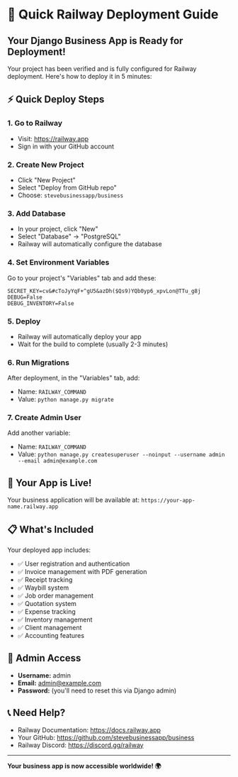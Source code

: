 # 🚀 Quick Railway Deployment Guide

## Your Django Business App is Ready for Deployment!

Your project has been verified and is fully configured for Railway deployment. Here's how to deploy it in 5 minutes:

## ⚡ Quick Deploy Steps

### 1. Go to Railway
- Visit: https://railway.app
- Sign in with your GitHub account

### 2. Create New Project
- Click "New Project"
- Select "Deploy from GitHub repo"
- Choose: `stevebusinessapp/business`

### 3. Add Database
- In your project, click "New"
- Select "Database" → "PostgreSQL"
- Railway will automatically configure the database

### 4. Set Environment Variables
Go to your project's "Variables" tab and add these:

```
SECRET_KEY=cv&#cToJyYqF+^gU5&azDh($Qs9)YQb0yp6_xpvLon@TTu_g8j
DEBUG=False
DEBUG_INVENTORY=False
```

### 5. Deploy
- Railway will automatically deploy your app
- Wait for the build to complete (usually 2-3 minutes)

### 6. Run Migrations
After deployment, in the "Variables" tab, add:
- Name: `RAILWAY_COMMAND`
- Value: `python manage.py migrate`

### 7. Create Admin User
Add another variable:
- Name: `RAILWAY_COMMAND`
- Value: `python manage.py createsuperuser --noinput --username admin --email admin@example.com`

## 🎉 Your App is Live!

Your business application will be available at:
`https://your-app-name.railway.app`

## 📋 What's Included

Your deployed app includes:
- ✅ User registration and authentication
- ✅ Invoice management with PDF generation
- ✅ Receipt tracking
- ✅ Waybill system
- ✅ Job order management
- ✅ Quotation system
- ✅ Expense tracking
- ✅ Inventory management
- ✅ Client management
- ✅ Accounting features

## 🔧 Admin Access

- **Username:** admin
- **Email:** admin@example.com
- **Password:** (you'll need to reset this via Django admin)

## 📞 Need Help?

- Railway Documentation: https://docs.railway.app
- Your GitHub: https://github.com/stevebusinessapp/business
- Railway Discord: https://discord.gg/railway

---

**Your business app is now accessible worldwide! 🌍**
